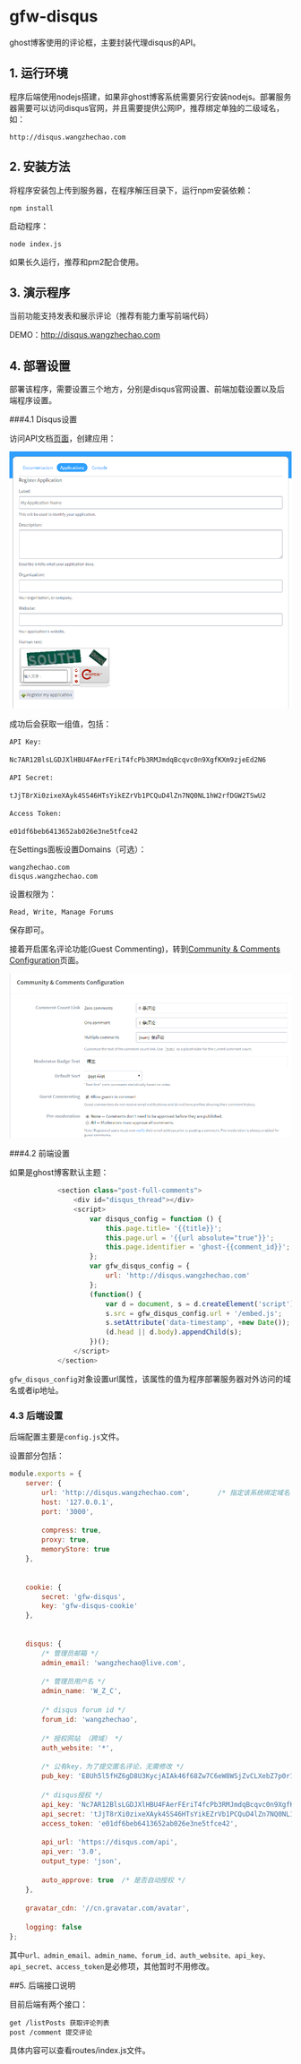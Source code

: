 # gfw-disqus
ghost博客使用的评论框，主要封装代理disqus的API。

## 1. 运行环境

程序后端使用nodejs搭建，如果非ghost博客系统需要另行安装nodejs。部署服务器需要可以访问disqus官网，并且需要提供公网IP，推荐绑定单独的二级域名，如：

```
http://disqus.wangzhechao.com
```

## 2. 安装方法


将程序安装包上传到服务器，在程序解压目录下，运行npm安装依赖：

```
npm install
```

启动程序：

```
node index.js
```

如果长久运行，推荐和pm2配合使用。


## 3. 演示程序


当前功能支持发表和展示评论（推荐有能力重写前端代码）

DEMO：http://disqus.wangzhechao.com


## 4. 部署设置


部署该程序，需要设置三个地方，分别是disqus官网设置、前端加载设置以及后端程序设置。


###4.1 Disqus设置


访问API文档[页面](https://disqus.com/api/applications/)，创建应用：

![Applications](https://github.com/WangZhechao/gfw-disqus/raw/master/doc/1.png)

成功后会获取一组值，包括：

```
API Key:

Nc7AR12BlsLGDJXlHBU4FAerFEriT4fcPb3RMJmdqBcqvc0n9XgfKXm9zjeEd2N6

API Secret:

tJjT8rXi0zixeXAyk4SS46HTsYikEZrVb1PCQuD4lZn7NQ0NL1hW2rfDGW2TSwU2

Access Token:

e01df6beb6413652ab026e3ne5tfce42
```

在Settings面板设置Domains（可选）：

```
wangzhechao.com
disqus.wangzhechao.com
```

设置权限为：

```
Read, Write, Manage Forums
```

保存即可。

接着开启匿名评论功能(Guest Commenting)，转到[Community & Comments Configuration](https://disqus.com/admin/settings/community/)页面。

![Community & Comments Configuration](https://github.com/WangZhechao/gfw-disqus/raw/master/doc/2.png)


###4.2  前端设置


如果是ghost博客默认主题：

```javascript
            <section class="post-full-comments">
                <div id="disqus_thread"></div>
                <script>
                    var disqus_config = function () {
                        this.page.title= '{{title}}';
                        this.page.url = '{{url absolute="true"}}';
                        this.page.identifier = 'ghost-{{comment_id}}';
                    };
                    var gfw_disqus_config = {
                        url: 'http://disqus.wangzhechao.com'
                    };
                    (function() {
                        var d = document, s = d.createElement('script');
                        s.src = gfw_disqus_config.url + '/embed.js';
                        s.setAttribute('data-timestamp', +new Date());
                        (d.head || d.body).appendChild(s);
                    })();
                </script>
            </section>
```

`gfw_disqus_config`对象设置url属性，该属性的值为程序部署服务器对外访问的域名或者ip地址。


### 4.3 后端设置


后端配置主要是`config.js`文件。

设置部分包括：

```javascript
module.exports = {
	server: {
		url: 'http://disqus.wangzhechao.com',		/* 指定该系统绑定域名（外网可访问） */
	    host: '127.0.0.1',
	    port: '3000',

	    compress: true,
	    proxy: true,
	    memoryStore: true
	},


	cookie: {
		secret: 'gfw-disqus',
		key: 'gfw-disqus-cookie'
	},


	disqus: {
		/* 管理员邮箱 */
		admin_email: 'wangzhechao@live.com',

		/* 管理员用户名 */
		admin_name: 'W_Z_C',

		/* disqus forum id */
		forum_id: 'wangzhechao',

		/* 授权网站 （跨域） */
		auth_website: '*',
		
		/* 公有key，为了提交匿名评论，无需修改 */
		pub_key: 'E8Uh5l5fHZ6gD8U3KycjAIAk46f68Zw7C6eW8WSjZvCLXebZ7p0r1yrYDrLilk2F',

		/* disqus授权 */
		api_key: 'Nc7AR12BlsLGDJXlHBU4FAerFEriT4fcPb3RMJmdqBcqvc0n9XgfKXm9zjeEd2N6',
		api_secret: 'tJjT8rXi0zixeXAyk4SS46HTsYikEZrVb1PCQuD4lZn7NQ0NL1hW2rfDGW2TSwU2',
		access_token: 'e01df6beb6413652ab026e3ne5tfce42',

		api_url: 'https://disqus.com/api',
		api_ver: '3.0',
		output_type: 'json',

		auto_approve: true	/* 是否自动授权 */
	},

	gravatar_cdn: '//cn.gravatar.com/avatar',

	logging: false
};
```

其中`url、admin_email、admin_name、forum_id、auth_website、api_key、api_secret、access_token`是必修项，其他暂时不用修改。


##5. 后端接口说明


目前后端有两个接口：

```
get /listPosts 获取评论列表
post /comment 提交评论
```

具体内容可以查看routes/index.js文件。